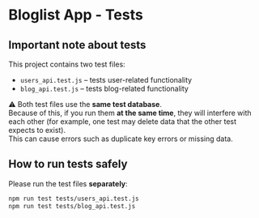 # Bloglist App - Tests

## Important note about tests

This project contains two test files:

- `users_api.test.js` – tests user-related functionality  
- `blog_api.test.js` – tests blog-related functionality  

⚠️ Both test files use the **same test database**.  
Because of this, if you run them **at the same time**, they will interfere with each other (for example, one test may delete data that the other test expects to exist).  
This can cause errors such as duplicate key errors or missing data.

## How to run tests safely

Please run the test files **separately**:

```bash
npm run test tests/users_api.test.js
npm run test tests/blog_api.test.js
```